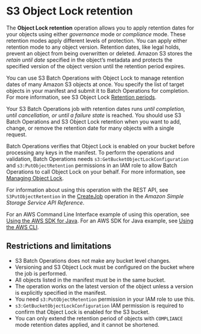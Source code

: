 # S3 Object Lock retention<a name="batch-ops-retention-date"></a>

The **Object Lock retention** operation allows you to apply retention dates for your objects using either *governance* mode or *compliance* mode\. These retention modes apply different levels of protection\. You can apply either retention mode to any object version\. Retention dates, like legal holds, prevent an object from being overwritten or deleted\. Amazon S3 stores the *retain until date* specified in the object’s metadata and protects the specified version of the object version until the retention period expires\.

You can use S3 Batch Operations with Object Lock to manage retention dates of many Amazon S3 objects at once\. You specify the list of target objects in your manifest and submit it to Batch Operations for completion\. For more information, see S3 Object Lock [Retention periods](object-lock-overview.md#object-lock-retention-periods)\. 

Your S3 Batch Operations job with retention dates runs *until completion, until cancellation, or until a failure state* is reached\. You should use S3 Batch Operations and S3 Object Lock retention when you want to add, change, or remove the retention date for many objects with a single request\. 

Batch Operations verifies that Object Lock is enabled on your bucket before processing any keys in the manifest\. To perform the operations and validation, Batch Operations needs `s3:GetBucketObjectLockConfiguration` and `s3:PutObjectRetention` permissions in an IAM role to allow Batch Operations to call Object Lock on your behalf\. For more information, see [Managing Object Lock](object-lock-managing.md)\.

For information about using this operation with the REST API, see `S3PutObjectRetention` in the [CreateJob](https://docs.aws.amazon.com/AmazonS3/latest/API/API_control_CreateJob.html) operation in the *Amazon Simple Storage Service API Reference*\. 

For an AWS Command Line Interface example of using this operation, see [Using the AWS SDK for Java](batch-ops-object-lock-retention.md#batch-ops-examples-java-object-lock-retention)\. For an AWS SDK for Java example, see [Using the AWS CLI](batch-ops-object-lock-retention.md#batch-ops-cli-object-lock-retention-example)\. 

## Restrictions and limitations<a name="batch-ops-retention-date-restrictions"></a>
+ S3 Batch Operations does not make any bucket level changes\.
+ Versioning and S3 Object Lock must be configured on the bucket where the job is performed\.
+ All objects listed in the manifest must be in the same bucket\.
+ The operation works on the latest version of the object unless a version is explicitly specified in the manifest\.
+ You need `s3:PutObjectRetention` permission in your IAM role to use this\.
+ `s3:GetBucketObjectLockConfiguration` IAM permission is required to confirm that Object Lock is enabled for the S3 bucket\. 
+ You can only extend the retention period of objects with `COMPLIANCE` mode retention dates applied, and it cannot be shortened\.